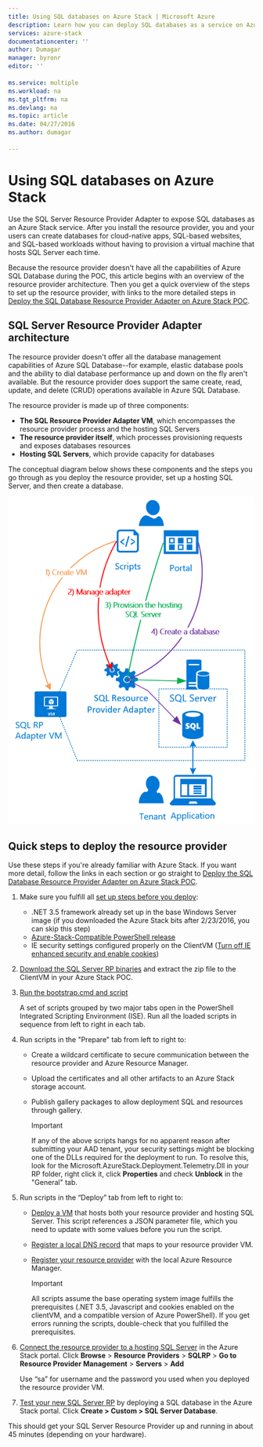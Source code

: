 ```yaml
---
title: Using SQL databases on Azure Stack | Microsoft Azure
description: Learn how you can deploy SQL databases as a service on Azure Stack and the quick steps to deploy the SQL Server Resource Provider Adapter.
services: azure-stack
documentationcenter: ''
author: Dumagar
manager: byronr
editor: ''

ms.service: multiple
ms.workload: na
ms.tgt_pltfrm: na
ms.devlang: na
ms.topic: article
ms.date: 04/27/2016
ms.author: dumagar

---
```

# Using SQL databases on Azure Stack
Use the SQL Server Resource Provider Adapter to expose SQL databases as an Azure Stack service. After you install the resource provider, you and your users can create databases for cloud-native apps, SQL-based websites, and SQL-based workloads without having to provision a virtual machine that hosts SQL Server each time.

Because the resource provider doesn't have all the capabilities of Azure SQL Database during the POC, this article begins with an overview of the resource provider architecture. Then you get a quick overview of the steps to set up the resource provider, with links to the more detailed steps in [Deploy the SQL Database Resource Provider Adapter on Azure Stack POC](azure-stack-sql-rp-deploy-long.md).

## SQL Server Resource Provider Adapter architecture
The resource provider doesn't offer all the database management capabilities of Azure SQL Database--for example, elastic database pools and the ability to dial database performance up and down on the fly aren't available. But the resource provider does support the same create, read, update, and delete (CRUD) operations available in Azure SQL Database.

The resource provider is made up of three components:

* **The SQL Resource Provider Adapter VM**, which encompasses the resource provider process and the hosting SQL Servers
* **The resource provider itself**, which processes provisioning requests and exposes databases resources
* **Hosting SQL Servers**, which provide capacity for databases

The conceptual diagram below shows these components and the steps you go through as you deploy the resource provider, set up a hosting SQL Server, and then create a database.

![Azure Stack SQL Resource Provider Adapter simple architecture](./media/azure-stack-sql-rp-deploy-short/sqlrparch.png)

## Quick steps to deploy the resource provider
Use these steps if you're already familiar with Azure Stack. If you want more detail, follow the links in each section or go straight to [Deploy the SQL Database Resource Provider Adapter on Azure Stack POC](azure-stack-sql-rp-deploy-long.md).

1. Make sure you fulfill all [set up steps before you deploy](azure-stack-sql-rp-deploy-long.md#set-up-steps-before-you-deploy):
   
   * .NET 3.5 framework already set up in the base Windows Server image (if you downloaded the Azure Stack bits after 2/23/2016, you can skip this step)
   * [Azure-Stack-Compatible PowerShell release](http://aka.ms/azStackPsh)
   * IE security settings configured properly on the ClientVM ([Turn off IE enhanced security and enable cookies](azure-stack-sql-rp-deploy-long.md#Turn-off-IE-enhanced-security-and-enable-cookies))
2. [Download the SQL Server RP binaries](http://aka.ms/massqlrprfrsh) and extract the zip file to the ClientVM in your Azure Stack POC.
3. [Run the bootstrap.cmd and script](azure-stack-sql-rp-deploy-long.md#Bootstrap-the-resource-provider-deployment-PowerShell-and-Prepare-for-deployment)
   
    A set of scripts grouped by two major tabs open in the PowerShell Integrated Scripting Environment (ISE). Run all the loaded scripts in sequence from left to right in each tab.
4. Run scripts in the "Prepare" tab from left to right to:
   
   * Create a wildcard certificate to secure communication between the resource provider and Azure Resource Manager.
   * Upload the certificates and all other artifacts to an Azure Stack storage account.
   * Publish gallery packages to allow deployment SQL and resources through gallery.
     
     > [!IMPORTANT]
     > If any of the above scripts hangs for no apparent reason after submitting your AAD tenant, your security settings might be blocking one of the DLLs required for the deployment to run. To resolve this, look for the Microsoft.AzureStack.Deployment.Telemetry.Dll in your RP folder, right click it, click **Properties** and check **Unblock** in the "General" tab.
     > 
     > 
5. Run scripts in the  “Deploy” tab from left to right to:
   
   * [Deploy a VM](azure-stack-sql-rp-deploy-long.md#Deploy-the-SQL-Server-Resource-Provider-VM) that hosts both your resource provider and hosting SQL Server. This script references a JSON parameter file, which you need to update with some values before you run the script.
   * [Register a local DNS record](azure-stack-sql-rp-deploy-long.md#Update-the-local-DNS) that maps to your resource provider VM.
   * [Register your resource provider](azure-stack-sql-rp-deploy-long.md#Register-the-SQL-RP-Resource-Provider) with the local Azure Resource Manager.
     
     > [!IMPORTANT]
     > All scripts assume the base operating system image fulfills the prerequisites (.NET 3.5, Javascript and cookies enabled on the clientVM, and a compatible version of Azure PowerShell). If you get errors running the scripts, double-check that you fulfilled the prerequisites.
     > 
     > 
6. [Connect the resource provider to a hosting SQL Server](#Provide-capacity-to-your-SQL-Resource-Provider-by-connecting-it-to-a-hosting-SQL-server) in the Azure Stack portal. Click **Browse** &gt; **Resource** **Providers** &gt; **SQLRP** &gt; **Go to Resource Provider** **Management** &gt; **Servers** &gt; **Add**
   
    Use “sa” for username and the password you used when you deployed the resource provider VM.
7. [Test your new SQL Server RP](/azure-stack-sql-rp-deploy-long.md#create-your-first-sql-database-to-test-your-deployment) by deploying a SQL database in the Azure Stack portal. Click **Create &gt; Custom &gt; SQL Server Database**.

This should get your SQL Server Resource Provider up and running in about 45 minutes (depending on your hardware).

